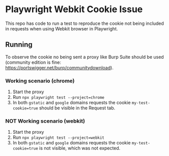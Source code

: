 # Playwright Webkit Cookie Issue 


This repo has code to run a test to reproduce the cookie not being included in requests when using Webkit browser in Playwright.

## Running

To observe the cookie no being sent a proxy like Burp Suite should be used (community edition is fine: https://portswigger.net/burp/communitydownload).

### Working scenario (chrome)

1. Start the proxy
1. Run `npx playwright test --project=chrome`
1. In both `gstatic` and `google` domains requests the cookie `my-test-cookie=true` should be visible in the Request tab.

### NOT Working scenario (webkit)

1. Start the proxy
1. Run `npx playwright test --project=webkit`
1. In both `gstatic` and `google` domains requests the cookie `my-test-cookie=true` is not visible, which was not expected.

